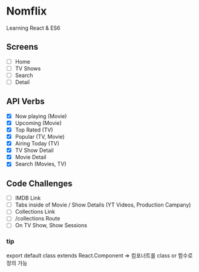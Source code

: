 # Nomflix

Learning React & ES6

## Screens

- [ ] Home
- [ ] TV Shows
- [ ] Search
- [ ] Detail

## API Verbs

- [x] Now playing (Movie)
- [x] Upcoming (Movie)
- [x] Top Rated (TV)
- [x] Popular (TV, Movie)
- [x] Airing Today (TV)
- [x] TV Show Detail
- [x] Movie Detail
- [x] Search (Movies, TV)

## Code Challenges

- [ ] IMDB Link
- [ ] Tabs inside of Movie / Show Details (YT Videos, Production Campany)
- [ ] Collections Link
- [ ] /collections Route
- [ ] On TV Show, Show Sessions

### tip

export default class extends React.Component => 컴포너트를 class or 함수로 정의 가능
